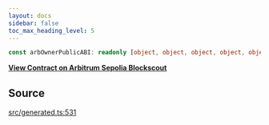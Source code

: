 ```yaml
---
layout: docs
sidebar: false
toc_max_heading_level: 5
---
```


```ts
const arbOwnerPublicABI: readonly [object, object, object, object, object, object, object, object];
```

[**View Contract on Arbitrum Sepolia Blockscout**](https://sepolia-explorer.arbitrum.io/address/0x000000000000000000000000000000000000006b)

## Source

[src/generated.ts:531](https://github.com/OffchainLabs/arbitrum-orbit-sdk/blob/9d5595a042e42f7d6b9af10a84816c98ea30f330/src/generated.ts#L531)
